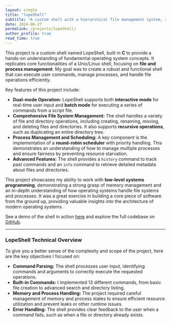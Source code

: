 ```yaml
---
layout: single
title: "lopeShell"
subtitle: "A custom shell with a hierarchical file management system, similar to Unix/Linux"
date: 2024-06-27
permalink: /projects/lopeShell/
author_profile: true
read_time: true
---
```


This project is a custom shell named LopeShell, built in **C** to provide a hands-on understanding of fundamental operating system concepts. It replicates core functionalities of a Unix/Linux shell, focusing on **file and process management**. My goal was to create a robust and functional shell that can execute user commands, manage processes, and handle file operations efficiently.

Key features of this project include:

* **Dual-mode Operation:** LopeShell supports both **interactive mode** for real-time user input and **batch mode** for executing a series of commands from a script file.
* **Comprehensive File System Management:** The shell handles a variety of file and directory operations, including creating, renaming, moving, and deleting files and directories. It also supports **recursive operations**, such as duplicating an entire directory tree.
* **Process Management and Scheduling:** A key component is the implementation of a **round-robin scheduler** with priority handling. This demonstrates an understanding of how to manage multiple processes and ensure fairness by preventing resource starvation.
* **Advanced Features:** The shell provides a `history` command to track past commands and an `info` command to retrieve detailed metadata about files and directories.

This project showcases my ability to work with **low-level systems programming**, demonstrating a strong grasp of memory management and an in-depth understanding of how operating systems handle file systems and processes. It was a great exercise in building a core piece of software from the ground up, providing valuable insights into the architecture of modern operating systems.

See a demo of the shell in action [here](https://www.loom.com/share/c320cd3f5d154cde9abfa8838f42c3f7?sid=598647ea-a6f5-41f2-aa85-b86b4f23ee2f) and explore the full codebase on [GitHub](https://github.com/AtuAmbala/CST-315/tree/main/Project6%3AFileSystemManager.git).

***

### LopeShell Technical Overview

To give you a better sense of the complexity and scope of the project, here are the key objectives I focused on:

* **Command Parsing:** The shell processes user input, identifying commands and arguments to correctly execute the requested operations.
* **Built-in Commands:** I implemented 13 different commands, from basic file creation to advanced search and directory listing.
* **Memory and Process Handling:** The project required careful management of memory and process states to ensure efficient resource utilization and prevent leaks or other runtime issues.
* **Error Handling:** The shell provides clear feedback to the user when a command fails, such as when a file or directory already exists.
